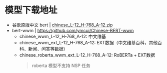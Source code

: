 模型下载地址
===

- 谷歌原版中文 bert | [chinese_L-12_H-768_A-12.zip](https://storage.googleapis.com/bert_models/2018_11_03/chinese_L-12_H-768_A-12.zip)
- bert-wwm | https://github.com/ymcui/Chinese-BERT-wwm
    - chinese_wwm_L-12_H-768_A-12: 中文维基
    - chinese_wwm_ext_L-12_H-768_A-12: EXT数据（中文维基百科，其他百科、新闻、问答等数据）
    - chinese_roberta_wwm_ext_L-12_H-768_A-12: RoBERTa + EXT数据
        > roberta 模型不支持 NSP 任务